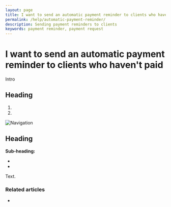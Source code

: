 ```yaml
---
layout: page
title: I want to send an automatic payment reminder to clients who haven't paid
permalink: /help/automatic-payment-reminder/
description: Sending payment reminders to clients
keywords: payment reminder, payment request
---
```


# I want to send an automatic payment reminder to clients who haven't paid

Intro

## Heading

1.
2.

![Navigation](images/foldername/file.png)

## Heading

**Sub-heading:**

*
*

Text.

### Related articles

*
